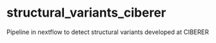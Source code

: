# structural_variants_ciberer
Pipeline in nextflow to detect structural variants developed at CIBERER
